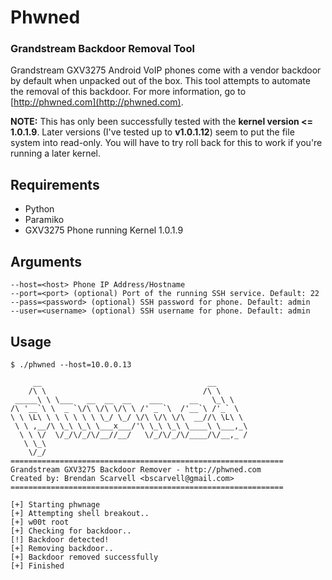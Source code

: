 # Phwned
### Grandstream Backdoor Removal Tool

Grandstream GXV3275 Android VoIP phones come with a vendor backdoor by default when unpacked out of the box. This tool attempts to automate the removal of this backdoor. For more information, go to [http://phwned.com](http://phwned.com).

**NOTE:** This has only been successfully tested with the **kernel version <= 1.0.1.9**. Later versions (I've tested up to **v1.0.1.12**) seem to put the file system into read-only. You will have to try roll back for this to work if you're running a later kernel.

## Requirements
- Python
- Paramiko
- GXV3275 Phone running Kernel 1.0.1.9

## Arguments

    --host=<host> Phone IP Address/Hostname
    --port=<port> (optional) Port of the running SSH service. Default: 22
    --pass=<password> (optional) SSH password for phone. Default: admin
    --user=<username> (optional) SSH username for phone. Default: admin

## Usage

    $ ./phwned --host=10.0.0.13

         __                                     __
        /\ \                                   /\ \
     _____\ \ \___   __  __  __    ___      __   \_\ \
    /\ '__`\ \  _ `\/\ \/\ \/\ \ /' _ `\  /'__`\ /'_` \
    \ \ \L\ \ \ \ \ \ \ \_/ \_/ \/\ \/\ \/\  __//\ \L\ \
     \ \ ,__/\ \_\ \_\ \___x___/'\ \_\ \_\ \____\ \___,_\
      \ \ \/  \/_/\/_/\/__//__/   \/_/\/_/\/____/\/__,_ /
       \ \_\
        \/_/
    =============================================================
    Grandstream GXV3275 Backdoor Remover - http://phwned.com
    Created by: Brendan Scarvell <bscarvell@gmail.com>
    =============================================================

    [+] Starting phwnage
    [+] Attempting shell breakout..
    [+] w00t root
    [+] Checking for backdoor..
    [!] Backdoor detected!
    [+] Removing backdoor..
    [+] Backdoor removed successfully
    [+] Finished
